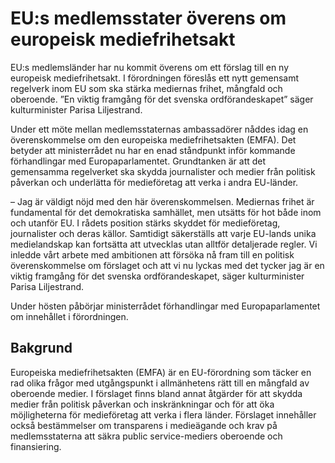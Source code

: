 # EU:s medlemsstater överens om europeisk mediefrihetsakt

EU:s medlemsländer har nu kommit överens om ett förslag till en ny europeisk mediefrihetsakt. I förordningen föreslås ett nytt gemensamt regelverk inom EU som ska stärka mediernas frihet, mångfald och oberoende. ”En viktig framgång för det svenska ordförandeskapet” säger kulturminister Parisa Liljestrand.

Under ett möte mellan medlemsstaternas ambassadörer nåddes idag en överenskommelse om den europeiska mediefrihetsakten (EMFA). Det betyder att ministerrådet nu har en enad ståndpunkt inför kommande förhandlingar med Europaparlamentet. Grundtanken är att det gemensamma regelverket ska skydda journalister och medier från politisk påverkan och underlätta för medieföretag att verka i andra EU-länder.

– Jag är väldigt nöjd med den här överenskommelsen. Mediernas frihet är fundamental för det demokratiska samhället, men utsätts för hot både inom och utanför EU. I rådets position stärks skyddet för medieföretag, journalister och deras källor. Samtidigt säkerställs att varje EU-lands unika medielandskap kan fortsätta att utvecklas utan alltför detaljerade regler. Vi inledde vårt arbete med ambitionen att försöka nå fram till en politisk överenskommelse om förslaget och att vi nu lyckas med det tycker jag är en viktig framgång för det svenska ordförandeskapet, säger kulturminister Parisa Liljestrand.

Under hösten påbörjar ministerrådet förhandlingar med Europaparlamentet om innehållet i förordningen.

## Bakgrund

Europeiska mediefrihetsakten (EMFA) är en EU-förordning som täcker en rad olika frågor med utgångspunkt i allmänhetens rätt till en mångfald av oberoende medier. I förslaget finns bland annat åtgärder för att skydda medier från politisk påverkan och inskränkningar och för att öka möjligheterna för medieföretag att verka i flera länder. Förslaget innehåller också bestämmelser om transparens i medieägande och krav på medlemsstaterna att säkra public service-mediers oberoende och finansiering.
